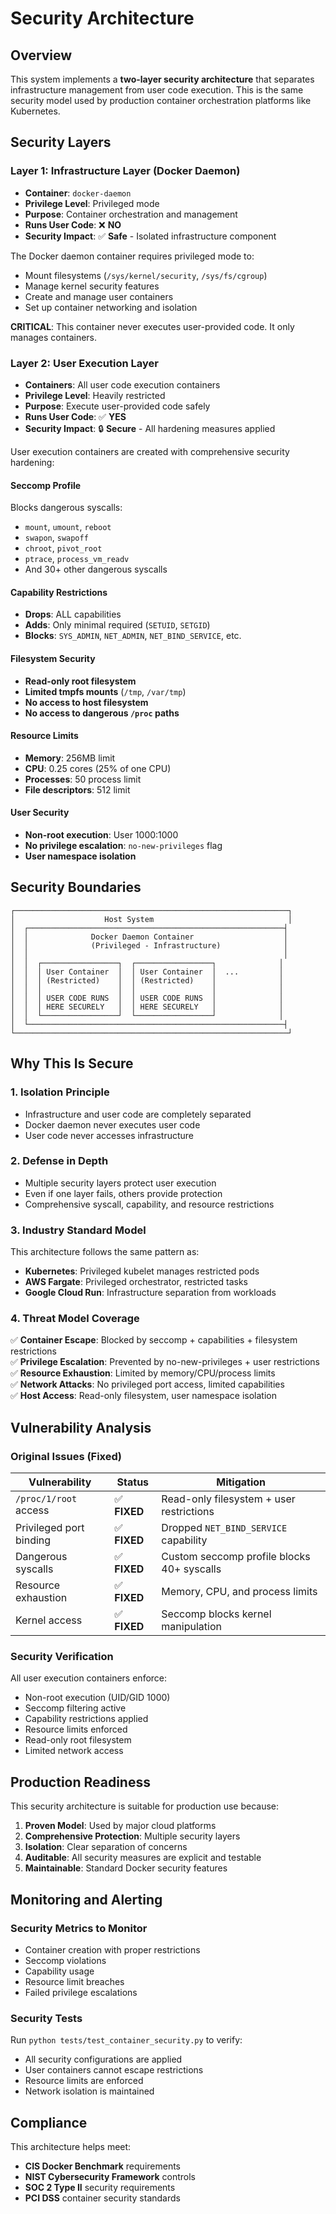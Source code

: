 # Security Architecture

## Overview

This system implements a **two-layer security architecture** that separates infrastructure management from user code execution. This is the same security model used by production container orchestration platforms like Kubernetes.

## Security Layers

### Layer 1: Infrastructure Layer (Docker Daemon)
- **Container**: `docker-daemon`
- **Privilege Level**: Privileged mode
- **Purpose**: Container orchestration and management
- **Runs User Code**: ❌ **NO**
- **Security Impact**: ✅ **Safe** - Isolated infrastructure component

The Docker daemon container requires privileged mode to:
- Mount filesystems (`/sys/kernel/security`, `/sys/fs/cgroup`)
- Manage kernel security features
- Create and manage user containers
- Set up container networking and isolation

**CRITICAL**: This container never executes user-provided code. It only manages containers.

### Layer 2: User Execution Layer
- **Containers**: All user code execution containers
- **Privilege Level**: Heavily restricted
- **Purpose**: Execute user-provided code safely
- **Runs User Code**: ✅ **YES**
- **Security Impact**: 🔒 **Secure** - All hardening measures applied

User execution containers are created with comprehensive security hardening:

#### Seccomp Profile
Blocks dangerous syscalls:
- `mount`, `umount`, `reboot`
- `swapon`, `swapoff`
- `chroot`, `pivot_root`
- `ptrace`, `process_vm_readv`
- And 30+ other dangerous syscalls

#### Capability Restrictions
- **Drops**: ALL capabilities
- **Adds**: Only minimal required (`SETUID`, `SETGID`)
- **Blocks**: `SYS_ADMIN`, `NET_ADMIN`, `NET_BIND_SERVICE`, etc.

#### Filesystem Security
- **Read-only root filesystem**
- **Limited tmpfs mounts** (`/tmp`, `/var/tmp`)
- **No access to host filesystem**
- **No access to dangerous `/proc` paths**

#### Resource Limits
- **Memory**: 256MB limit
- **CPU**: 0.25 cores (25% of one CPU)
- **Processes**: 50 process limit
- **File descriptors**: 512 limit

#### User Security
- **Non-root execution**: User 1000:1000
- **No privilege escalation**: `no-new-privileges` flag
- **User namespace isolation**

## Security Boundaries

```
┌─────────────────────────────────────────────────────────────┐
│                    Host System                              │
│  ┌─────────────────────────────────────────────────────────┤
│  │              Docker Daemon Container                    │
│  │              (Privileged - Infrastructure)              │
│  │                                                         │
│  │  ┌─────────────────┐  ┌─────────────────┐              │
│  │  │ User Container  │  │ User Container  │  ...         │
│  │  │ (Restricted)    │  │ (Restricted)    │              │
│  │  │                 │  │                 │              │
│  │  │ USER CODE RUNS  │  │ USER CODE RUNS  │              │
│  │  │ HERE SECURELY   │  │ HERE SECURELY   │              │
│  │  └─────────────────┘  └─────────────────┘              │
│  └─────────────────────────────────────────────────────────┤
└─────────────────────────────────────────────────────────────┘
```

## Why This Is Secure

### 1. **Isolation Principle**
- Infrastructure and user code are completely separated
- Docker daemon never executes user code
- User code never accesses infrastructure

### 2. **Defense in Depth**
- Multiple security layers protect user execution
- Even if one layer fails, others provide protection
- Comprehensive syscall, capability, and resource restrictions

### 3. **Industry Standard Model**
This architecture follows the same pattern as:
- **Kubernetes**: Privileged kubelet manages restricted pods
- **AWS Fargate**: Privileged orchestrator, restricted tasks
- **Google Cloud Run**: Infrastructure separation from workloads

### 4. **Threat Model Coverage**
✅ **Container Escape**: Blocked by seccomp + capabilities + filesystem restrictions  
✅ **Privilege Escalation**: Prevented by no-new-privileges + user restrictions  
✅ **Resource Exhaustion**: Limited by memory/CPU/process limits  
✅ **Network Attacks**: No privileged port access, limited capabilities  
✅ **Host Access**: Read-only filesystem, user namespace isolation  

## Vulnerability Analysis

### Original Issues (Fixed)
| Vulnerability | Status | Mitigation |
|---------------|--------|------------|
| `/proc/1/root` access | ✅ **FIXED** | Read-only filesystem + user restrictions |
| Privileged port binding | ✅ **FIXED** | Dropped `NET_BIND_SERVICE` capability |
| Dangerous syscalls | ✅ **FIXED** | Custom seccomp profile blocks 40+ syscalls |
| Resource exhaustion | ✅ **FIXED** | Memory, CPU, and process limits |
| Kernel access | ✅ **FIXED** | Seccomp blocks kernel manipulation |

### Security Verification
All user execution containers enforce:
- Non-root execution (UID/GID 1000)
- Seccomp filtering active
- Capability restrictions applied
- Resource limits enforced
- Read-only root filesystem
- Limited network access

## Production Readiness

This security architecture is suitable for production use because:
1. **Proven Model**: Used by major cloud platforms
2. **Comprehensive Protection**: Multiple security layers
3. **Isolation**: Clear separation of concerns
4. **Auditable**: All security measures are explicit and testable
5. **Maintainable**: Standard Docker security features

## Monitoring and Alerting

### Security Metrics to Monitor
- Container creation with proper restrictions
- Seccomp violations
- Capability usage
- Resource limit breaches
- Failed privilege escalations

### Security Tests
Run `python tests/test_container_security.py` to verify:
- All security configurations are applied
- User containers cannot escape restrictions
- Resource limits are enforced
- Network isolation is maintained

## Compliance

This architecture helps meet:
- **CIS Docker Benchmark** requirements
- **NIST Cybersecurity Framework** controls
- **SOC 2 Type II** security requirements
- **PCI DSS** container security standards 